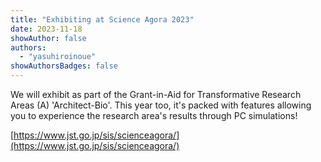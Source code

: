 ```yaml
---
title: "Exhibiting at Science Agora 2023"
date: 2023-11-18
showAuthor: false
authors:
  - "yasuhiroinoue"
showAuthorsBadges: false
---
```


We will exhibit as part of the Grant-in-Aid for Transformative Research Areas (A) 'Architect-Bio'. This year too, it's packed with features allowing you to experience the research area's results through PC simulations!

[https://www.jst.go.jp/sis/scienceagora/](https://www.jst.go.jp/sis/scienceagora/)
